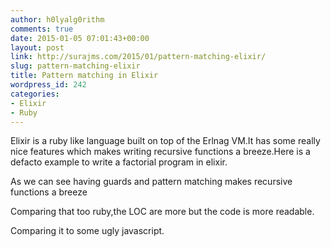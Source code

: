 ```yaml
---
author: h0lyalg0rithm
comments: true
date: 2015-01-05 07:01:43+00:00
layout: post
link: http://surajms.com/2015/01/pattern-matching-elixir/
slug: pattern-matching-elixir
title: Pattern matching in Elixir
wordpress_id: 242
categories:
- Elixir
- Ruby
---
```


Elixir is a ruby like language built on top of the Erlnag VM.It has some really nice features which makes writing recursive functions a breeze.Here is a defacto example to write a factorial program in elixir.

As we can see having guards and pattern matching makes recursive functions a breeze

Comparing that too ruby,the LOC are more but the code is more readable.

Comparing it to some ugly javascript.


